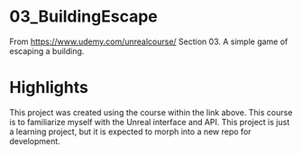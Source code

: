 # 03_BuildingEscape
From https://www.udemy.com/unrealcourse/ Section 03. A simple game of escaping a building.

# Highlights
This project was created using the course within the link above. This course is to familiarize myself with the Unreal interface and API. This project is just a learning project, but it is expected to morph into a new repo for development.
